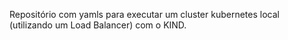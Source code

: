Repositório com yamls para executar um cluster kubernetes local (utilizando um Load Balancer) com o KIND.
